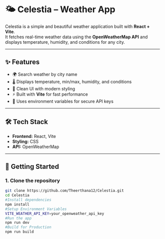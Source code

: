 # 🌤️ Celestia – Weather App

Celestia is a simple and beautiful weather application built with **React + Vite**.  
It fetches real-time weather data using the **OpenWeatherMap API** and displays temperature, humidity, and conditions for any city.  

---

## ✨ Features
- 🌍 Search weather by city name  
- 🌡️ Displays temperature, min/max, humidity, and conditions  
- 🎨 Clean UI with modern styling  
- ⚡ Built with **Vite** for fast performance  
- 🔑 Uses environment variables for secure API keys  

---

## 🛠️ Tech Stack
- **Frontend:** React, Vite  
- **Styling:** CSS  
- **API:** OpenWeatherMap  

---

## 🚀 Getting Started

### 1. Clone the repository
```bash
git clone https://github.com/Theerthana12/Celestia.git
cd Celestia
#Install dependencies
npm install
#Setup Environment Variables
VITE_WEATHER_API_KEY=your_openweather_api_key
#Run the app
npm run dev
#Build for Production
npm run build

